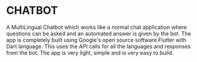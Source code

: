 # CHATBOT

A MultiLingual Chatbot which works like a normal chat application where questions can be asked and an automated answer is given by the bot.
The app is completely built using Google's open source software Flutter with Dart language. This uses the API calls for all the languages and responses from the bot.
The app is very light, simple and is very easy to build.

